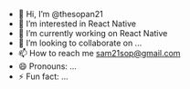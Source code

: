 - 👋 Hi, I’m @thesopan21
- 👀 I’m interested in React Native
- 🌱 I’m currently working on React Native
- 💞️ I’m looking to collaborate on ...
- 📫 How to reach me sam21sop@gmail.com
- 😄 Pronouns: ...
- ⚡ Fun fact: ...

<!---
thesopan21/thesopan21 is a ✨ special ✨ repository because its `README.md` (this file) appears on your GitHub profile.
You can click the Preview link to take a look at your changes.
--->
